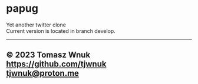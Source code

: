 # papug
Yet another twitter clone\
Current version is located in branch develop.

---
© 2023 Tomasz Wnuk\
https://github.com/tjwnuk \
tjwnuk@proton.me
---